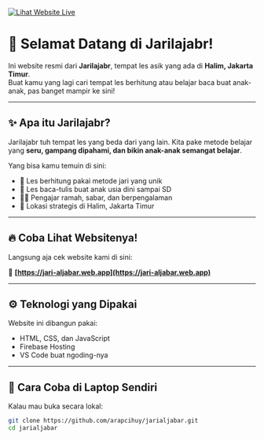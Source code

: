 [![Lihat Website Live](https://img.shields.io/badge/Website%20Live-jari--aljabar.web.app-orange?style=for-the-badge&logo=firebase)](https://jari-aljabar.web.app)

# 👋 Selamat Datang di Jarilajabr!

Ini website resmi dari **Jarilajabr**, tempat les asik yang ada di **Halim, Jakarta Timur**.  
Buat kamu yang lagi cari tempat les berhitung atau belajar baca buat anak-anak, pas banget mampir ke sini!

---

## ✨ Apa itu Jarilajabr?

Jarilajabr tuh tempat les yang beda dari yang lain. Kita pake metode belajar yang **seru, gampang dipahami, dan bikin anak-anak semangat belajar**.

Yang bisa kamu temuin di sini:
- 🧠 Les berhitung pakai metode jari yang unik
- 📖 Les baca-tulis buat anak usia dini sampai SD
- 👩‍🏫 Pengajar ramah, sabar, dan berpengalaman
- 📍 Lokasi strategis di Halim, Jakarta Timur

---

## 🔥 Coba Lihat Websitenya!

Langsung aja cek website kami di sini:

🔗 **[https://jari-aljabar.web.app](https://jari-aljabar.web.app)**

---

## ⚙️ Teknologi yang Dipakai

Website ini dibangun pakai:
- HTML, CSS, dan JavaScript
- Firebase Hosting
- VS Code buat ngoding-nya

---

## 🚀 Cara Coba di Laptop Sendiri

Kalau mau buka secara lokal:

```bash
git clone https://github.com/arapcihuy/jarialjabar.git
cd jarialjabar
